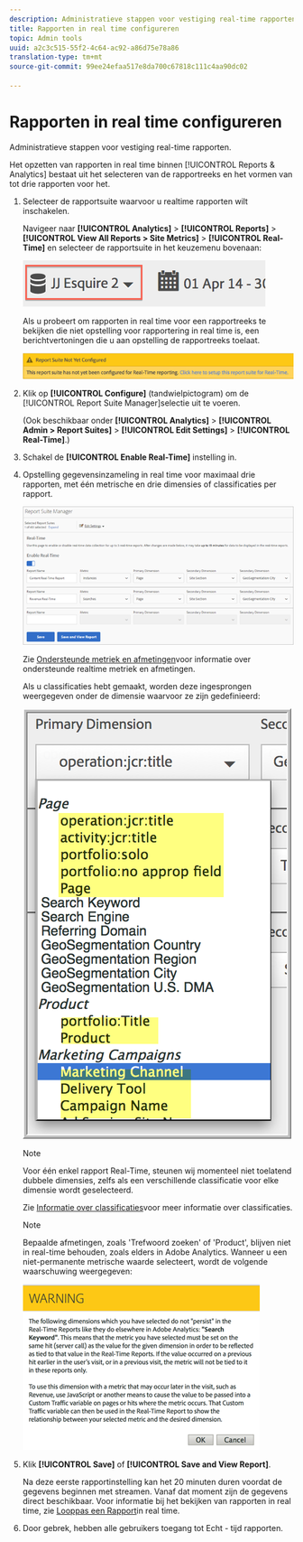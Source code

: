 ```yaml
---
description: Administratieve stappen voor vestiging real-time rapporten.
title: Rapporten in real time configureren
topic: Admin tools
uuid: a2c3c515-55f2-4c64-ac92-a86d75e78a86
translation-type: tm+mt
source-git-commit: 99ee24efaa517e8da700c67818c111c4aa90dc02

---
```



# Rapporten in real time configureren

Administratieve stappen voor vestiging real-time rapporten.

Het opzetten van rapporten in real time binnen [!UICONTROL Reports & Analytics] bestaat uit het selecteren van de rapportreeks en het vormen van tot drie rapporten voor het.

1. Selecteer de rapportsuite waarvoor u realtime rapporten wilt inschakelen.

   Navigeer naar **[!UICONTROL Analytics]** > **[!UICONTROL Reports]** > **[!UICONTROL View All Reports > Site Metrics]** > **[!UICONTROL Real-Time]** en selecteer de rapportsuite in het keuzemenu bovenaan:

   ![](assets/report_suite_selector.png)

   Als u probeert om rapporten in real time voor een rapportreeks te bekijken die niet opstelling voor rapportering in real time is, een berichtvertoningen die u aan opstelling de rapportreeks toelaat.

   ![](assets/rep_suite_not_set_up.png)

1. Klik op **[!UICONTROL Configure]** (tandwielpictogram) om de [!UICONTROL Report Suite Manager]selectie uit te voeren.

   (Ook beschikbaar onder **[!UICONTROL Analytics]** > **[!UICONTROL Admin > Report Suites]** > **[!UICONTROL Edit Settings]** > **[!UICONTROL Real-Time]**.)

1. Schakel de **[!UICONTROL Enable Real-Time]** instelling in.
1. Opstelling gegevensinzameling in real time voor maximaal drie rapporten, met één metrische en drie dimensies of classificaties per rapport.

   ![](assets/real_time_admin.png)

   Zie [Ondersteunde metriek en afmetingen](/help/components/c-real-time-reporting/realtime-metrics.md)voor informatie over ondersteunde realtime metriek en afmetingen.

   Als u classificaties hebt gemaakt, worden deze ingesprongen weergegeven onder de dimensie waarvoor ze zijn gedefinieerd:

   ![](assets/classifications.png)

   >[!NOTE]
   >
   >Voor één enkel rapport Real-Time, steunen wij momenteel niet toelatend dubbele dimensies, zelfs als een verschillende classificatie voor elke dimensie wordt geselecteerd.

   Zie [Informatie over classificaties](/help/components/c-classifications2/c-classifications.md)voor meer informatie over classificaties.

   >[!NOTE]
   >
   >Bepaalde afmetingen, zoals &#39;Trefwoord zoeken&#39; of &#39;Product&#39;, blijven niet in real-time behouden, zoals elders in Adobe Analytics. Wanneer u een niet-permanente metrische waarde selecteert, wordt de volgende waarschuwing weergegeven:

   ![](assets/warning_dimensions.png)

1. Klik **[!UICONTROL Save]** of **[!UICONTROL Save and View Report]**.

   Na deze eerste rapportinstelling kan het 20 minuten duren voordat de gegevens beginnen met streamen. Vanaf dat moment zijn de gegevens direct beschikbaar. Voor informatie bij het bekijken van rapporten in real time, zie [Looppas een Rapport](https://marketing.adobe.com/resources/help/en_US/sc/user/reports_realtime.html)in real time.

1. Door gebrek, hebben alle gebruikers toegang tot Echt - tijd rapporten.
